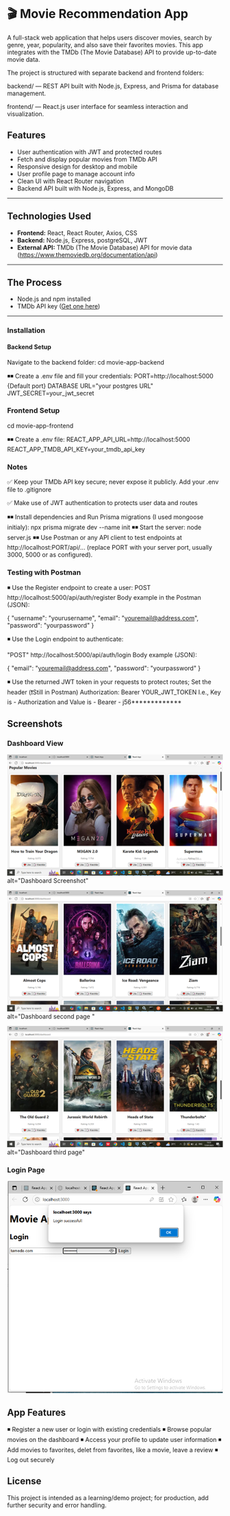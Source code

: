 # 🎬 Movie Recommendation App

A full-stack web application that helps users discover movies, search by genre, year, popularity, and also save their favorites movies. This app integrates with the TMDb (The Movie Database) API to provide up-to-date movie data.

The project is structured with separate backend and frontend folders:

backend/ — REST API built with Node.js, Express, and Prisma for database management.

frontend/ — React.js user interface for seamless interaction and visualization.

## Features

- User authentication with JWT and protected routes
- Fetch and display popular movies from TMDb API
- Responsive design for desktop and mobile
- User profile page to manage account info
- Clean UI with React Router navigation
- Backend API built with Node.js, Express, and MongoDB

---

## Technologies Used

- **Frontend:** React, React Router, Axios, CSS
- **Backend:** Node.js, Express, postgreSQL, JWT
- **External API:** TMDb (The Movie Database) API for movie data (https://www.themoviedb.org/documentation/api)

---

## The Process

- Node.js and npm installed
- TMDb API key ([Get one here](https://www.themoviedb.org/documentation/api))

---

### Installation

#### Backend Setup

Navigate to the backend folder:
cd movie-app-backend

◾◾ Create a .env file and fill your credentials: 
	PORT=http://localhost:5000 {Default port}
	DATABASE URL="your postgres URL"
	JWT_SECRET=your_jwt_secret

### Frontend Setup 
cd movie-app-frontend 

◾◾ Create a .env file:
	REACT_APP_API_URL=http://localhost:5000
	REACT_APP_TMDB_API_KEY=your_tmdb_api_key
 ### Notes
✅ Keep your TMDb API key secure; never expose it publicly. Add your .env file to .gitignore

✅ Make use of JWT authentication to protects user data and routes

◾◾ Install dependencies and Run Prisma migrations (I used mongoose initialy):
    npx prisma migrate dev --name init
◾◾ Start the server:
    node server.js
◾◾ Use Postman or any API client to test endpoints at http://localhost:PORT/api/... (replace PORT with your server port, usually 3000, 5000 or as configured). 

### Testing with Postman
◾ Use the Register endpoint to create a user:
POST http://localhost:5000/api/auth/register
Body example in the Postman (JSON):

{
  "username": "yourusername",
  "email": "youremail@address.com",
  "password": "yourpassword"
}

◾ Use the Login endpoint to authenticate:

"POST" http://localhost:5000/api/auth/login
Body example (JSON):

{
  "email": "youremail@address.com",
  "password": "yourpassword"
}

◾ Use the returned JWT token in your requests to protect routes; Set the header (❗Still in Postman)
Authorization: Bearer YOUR_JWT_TOKEN 
I.e., Key is - Authorization and Value is - Bearer - j56*************

## Screenshots

### Dashboard View

![Dashboard Screenshot](<movie-app-backend/images/Screenshot 1.png>) alt="Dashboard Screenshot"

![Dashboard Screenshot2](<movie-app-backend/images/Screenshot 2.png>) alt="Dashboard second page "

![Dashboard Screenshot](<movie-app-backend/images/Screenshot 3.png>) alt="Dashboard third page"

### Login Page

![Login Screenshot](<movie-app-backend/images/Screenshot login page.png>)

## App Features ##
◾ Register a new user or login with existing credentials
◾ Browse popular movies on the dashboard
◾ Access your profile to update user information
◾ Add movies to favorites, delet from favorites, like a movie, leave a review
◾ Log out securely

## License
This project is intended as a learning/demo project; for production, add further security and error handling.
